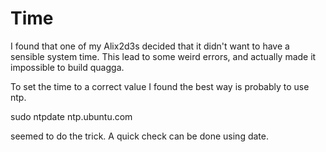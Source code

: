 Time
====

I found that one of my Alix2d3s decided that it didn't want to have a sensible
system time. This lead to some weird errors, and actually made it impossible to
build quagga. 

To set the time to a correct value I found the best way is probably to use ntp. 

sudo ntpdate ntp.ubuntu.com 

seemed to do the trick. A quick check can be done using date.

